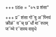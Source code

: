 +++
title = "०५ प्र शंसा"

+++
प्र᳓ शंसा गो᳓षु अ᳓घ्नियं  
क्रीळं᳓ य᳓च् छ᳓र्धो मा᳓रुतम्  
ज᳓म्भे र᳓सस्य वावृधे